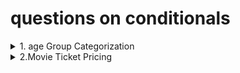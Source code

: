 # questions on conditionals

<details>
<summary>1. age Group Categorization </Summary>
Classify a person's age group : Child(< 13),
Teenager (13-19), Adult (20-25), Senior (60+).
</details>

<details>
<summary> 2.Movie Ticket Pricing</Summary>
---------
</details>
